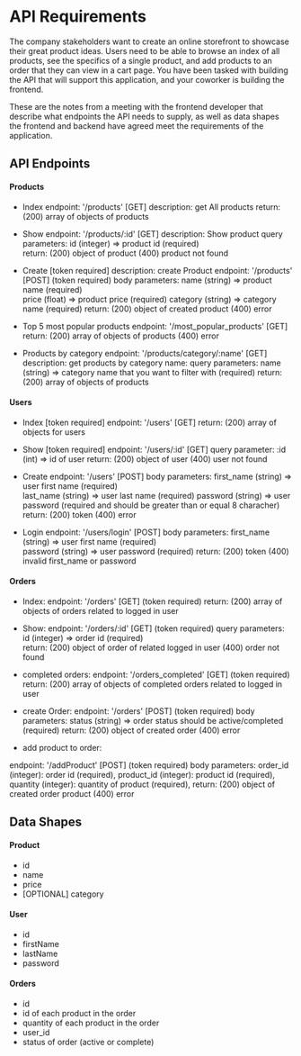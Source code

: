 # API Requirements
The company stakeholders want to create an online storefront to showcase their great product ideas. Users need to be able to browse an index of all products, see the specifics of a single product, and add products to an order that they can view in a cart page. You have been tasked with building the API that will support this application, and your coworker is building the frontend.

These are the notes from a meeting with the frontend developer that describe what endpoints the API needs to supply, as well as data shapes the frontend and backend have agreed meet the requirements of the application. 

## API Endpoints
#### Products
- Index 
endpoint: '/products' [GET]
description: get All products
return: (200) array of objects of products

- Show
endpoint: '/products/:id' [GET] 
description: Show product
query parameters:
    id (integer) => product id (required)   
return: (200) object of product
        (400) product not found

- Create [token required]
description: create Product
endpoint: '/products' [POST] (token required) 
body parameters:
    name (string) => product name (required)   
    price (float) =>  product price (required)
    category (string) =>  category name (required)
return: (200) object of created product
        (400) error


- Top 5 most popular products 
endpoint: '/most_popular_products' [GET] 
return: (200) array of objects of products
        (400) error

- Products by category
endpoint: '/products/category/:name' [GET] 
description: get products by category name:
query parameters:
    name (string) => category name that you want to filter with (required)
return: (200) array of objects of products


#### Users
- Index [token required]
endpoint: '/users' [GET] 
return: (200) array of objects for users

- Show [token required]
endpoint: '/users/:id' [GET]
query parameter: 
    :id (int) => id of user 
return: (200) object of user 
        (400) user not found

- Create
endpoint: '/users' [POST] 
body parameters:
    first_name (string) => user first name (required)   
    last_name (string) => user last name (required) 
    password (string) =>  user password (required and should be greater than or equal 8 characher)
return: (200) token
        (400) error

- Login
endpoint: '/users/login' [POST] 
body parameters:
    first_name (string) => user first name (required)   
    password (string) =>  user password (required)
return: (200) token
        (400) invalid first_name or password

#### Orders
- Index:
endpoint: '/orders' [GET] (token required)
return: (200) array of objects of orders related to logged in user

- Show: 
endpoint: '/orders/:id' [GET]  (token required)
query parameters:
    id (integer) => order id (required)   
return: (200) object of order of related logged in user
        (400) order not found

- completed orders:
endpoint: '/orders_completed' [GET] (token required)
return: (200) array of objects of completed orders related to logged in user

- create Order:
endpoint: '/orders' [POST] (token required) 
body parameters:
    status (string) => order status should be active/completed (required)
return: (200) object of created order
        (400) error

- add product to order:

endpoint: '/addProduct' [POST] (token required)
body parameters: 
    order_id (integer): order id (required),
    product_id (integer): product id (required),
    quantity (integer): quantity of product (required),
return: (200) object of created order product
        (400) error

## Data Shapes
#### Product
-  id
- name
- price
- [OPTIONAL] category

#### User
- id
- firstName
- lastName
- password

#### Orders
- id
- id of each product in the order
- quantity of each product in the order
- user_id
- status of order (active or complete)

